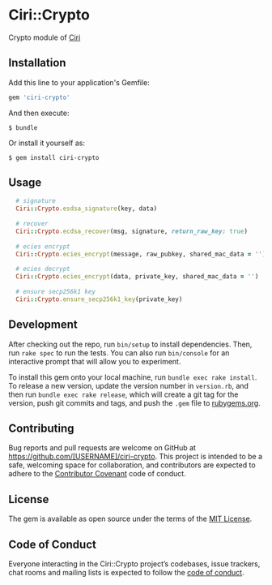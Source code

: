 # Ciri::Crypto

Crypto module of [Ciri](https://github.com/ciri-ethereum/ciri)

## Installation

Add this line to your application's Gemfile:

```ruby
gem 'ciri-crypto'
```

And then execute:

    $ bundle

Or install it yourself as:

    $ gem install ciri-crypto

## Usage

```ruby
  # signature
  Ciri::Crypto.esdsa_signature(key, data)
  
  # recover
  Ciri::Crypto.ecdsa_recover(msg, signature, return_raw_key: true)
  
  # ecies encrypt
  Ciri::Crypto.ecies_encrypt(message, raw_pubkey, shared_mac_data = '')
  
  # ecies decrypt
  Ciri::Crypto.ecies_encrypt(data, private_key, shared_mac_data = '')
  
  # ensure secp256k1 key 
  Ciri::Crypto.ensure_secp256k1_key(private_key) 
```

## Development

After checking out the repo, run `bin/setup` to install dependencies. Then, run `rake spec` to run the tests. You can also run `bin/console` for an interactive prompt that will allow you to experiment.

To install this gem onto your local machine, run `bundle exec rake install`. To release a new version, update the version number in `version.rb`, and then run `bundle exec rake release`, which will create a git tag for the version, push git commits and tags, and push the `.gem` file to [rubygems.org](https://rubygems.org).

## Contributing

Bug reports and pull requests are welcome on GitHub at https://github.com/[USERNAME]/ciri-crypto. This project is intended to be a safe, welcoming space for collaboration, and contributors are expected to adhere to the [Contributor Covenant](http://contributor-covenant.org) code of conduct.

## License

The gem is available as open source under the terms of the [MIT License](https://opensource.org/licenses/MIT).

## Code of Conduct

Everyone interacting in the Ciri::Crypto project’s codebases, issue trackers, chat rooms and mailing lists is expected to follow the [code of conduct](https://github.com/[USERNAME]/ciri-crypto/blob/master/CODE_OF_CONDUCT.md).

